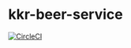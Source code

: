 # kkr-beer-service

[![CircleCI](https://circleci.com/gh/moraessena/kkr-beer-service/tree/master.svg?style=shield)](https://circleci.com/gh/moraessena/kkr-beer-service/tree/master)
